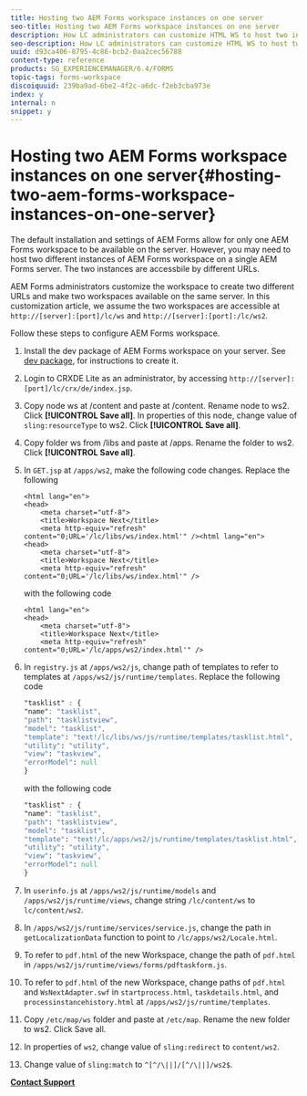 ```yaml
---
title: Hosting two AEM Forms workspace instances on one server
seo-title: Hosting two AEM Forms workspace instances on one server
description: How LC administrators can customize HTML WS to host two instances on a single server accessible via different URLs.
seo-description: How LC administrators can customize HTML WS to host two instances on a single server accessible via different URLs.
uuid: d93ca406-8795-4c86-bcb2-0aa2cec56788
content-type: reference
products: SG_EXPERIENCEMANAGER/6.4/FORMS
topic-tags: forms-workspace
discoiquuid: 239ba9ad-6be2-4f2c-a6dc-f2eb3cba973e
index: y
internal: n
snippet: y
---
```


# Hosting two AEM Forms workspace instances on one server{#hosting-two-aem-forms-workspace-instances-on-one-server}

The default installation and settings of AEM Forms allow for only one AEM Forms workspace to be available on the server. However, you may need to host two different instances of AEM Forms workspace on a single AEM Forms server. The two instances are accessbile by different URLs.

AEM Forms administrators customize the workspace to create two different URLs and make two workspaces available on the same server. In this customization article, we assume the two workspaces are accessible at `http://[server]:[port]/lc/ws` and `http://[server]:[port]:/lc/ws2`.

Follow these steps to configure AEM Forms workspace.

1. Install the dev package of AEM Forms workspace on your server. See [dev package](../../forms/using/introduction-customizing-html-workspace.md#p-crx-package-p), for instructions to create it.
1. Login to CRXDE Lite as an administrator, by accessing `http://[server]:[port]/lc/crx/de/index.jsp`.
1. Copy node ws at /content and paste at /content. Rename node to ws2. Click **[!UICONTROL Save all]**. In properties of this node, change value of `sling:resourceType` to ws2. Click **[!UICONTROL Save all]**.  

1. Copy folder ws from /libs and paste at /apps. Rename the folder to ws2. Click **[!UICONTROL Save all]**.
1. In `GET.jsp` at `/apps/ws2`, make the following code changes. Replace the following

   ```
   <html lang="en">
   <head>
       <meta charset="utf-8">
       <title>Workspace Next</title>
       <meta http-equiv="refresh" content="0;URL='/lc/libs/ws/index.html'" /><html lang="en">
   <head>
       <meta charset="utf-8">
       <title>Workspace Next</title>
       <meta http-equiv="refresh" content="0;URL='/lc/libs/ws/index.html'" />
   ```

   with the following code

   ```
   <html lang="en">
   <head>
       <meta charset="utf-8">
       <title>Workspace Next</title>
       <meta http-equiv="refresh" content="0;URL='/lc/apps/ws2/index.html'" />
   ```

1. In `registry.js` at `/apps/ws2/js`, change path of templates to refer to templates at `/apps/ws2/js/runtime/templates`. Replace the following code

   ```css
   "tasklist" : {
   "name": "tasklist",
   "path": "tasklistview",
   "model": "tasklist",
   "template": "text!/lc/libs/ws/js/runtime/templates/tasklist.html",
   "utility": "utility",
   "view": "taskview",
   "errorModel": null
   }
   ```

   with the following code

   ```css
   "tasklist" : {
   "name": "tasklist",
   "path": "tasklistview",
   "model": "tasklist",
   "template": "text!/lc/apps/ws2/js/runtime/templates/tasklist.html",
   "utility": "utility",
   "view": "taskview",
   "errorModel": null
   }
   ```

1. In `userinfo.js` at `/apps/ws2/js/runtime/models` and `/apps/ws2/js/runtime/views`, change string `/lc/content/ws` to `lc/content/ws2`.  

1. In `/apps/ws2/js/runtime/services/service.js`, change the path in `getLocalizationData` function to point to `/lc/apps/ws2/Locale.html`.  

1. To refer to `pdf.html` of the new Workspace, change the path of `pdf.html` in `/apps/ws2/js/runtime/views/forms/pdftaskform.js`.  

1. To refer to `pdf.html` of the new Workspace, change paths of `pdf.html` and `WsNextAdapter.swf` in `startprocess.html`, `taskdetails.html`, and `processinstancehistory.html` at `/apps/ws2/js/runtime/templates`.  

1. Copy `/etc/map/ws` folder and paste at `/etc/map`. Rename the new folder to ws2. Click Save all.  

1. In properties of `ws2`, change value of `sling:redirect` to `content/ws2`.  

1. Change value of `sling:match` to `^[^/\||]/[^/\||]/ws2$`.

[**Contact Support**](https://www.adobe.com/account/sign-in.supportportal.html)

